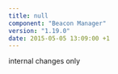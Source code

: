 ```yaml
---
title: null
component: "Beacon Manager"
version: "1.19.0"
date: 2015-05-05 13:09:00 +1
---
```

internal changes only